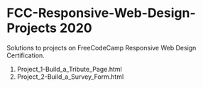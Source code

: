 # FCC-Responsive-Web-Design-Projects 2020
Solutions to projects on FreeCodeCamp Responsive Web Design Certification.

1. Project_1-Build_a_Tribute_Page.html
2. Project_2-Build_a_Survey_Form.html
